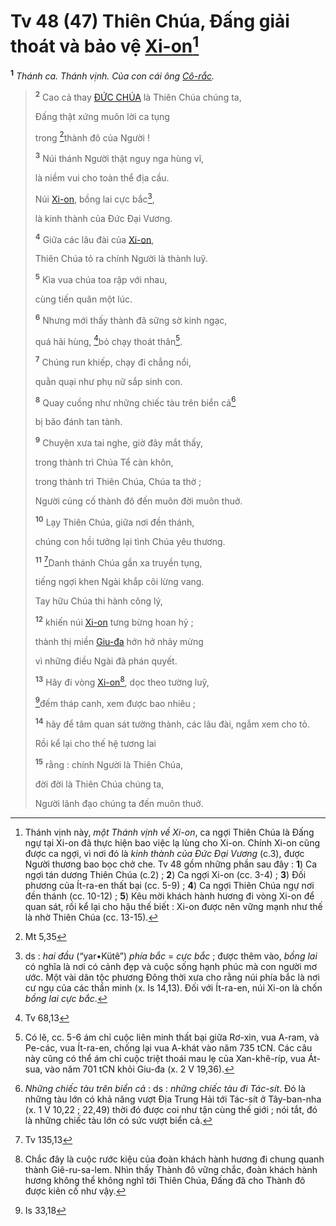 # Tv 48 (47) Thiên Chúa, Đấng giải thoát và bảo vệ [Xi-on]()[^1-360e5b9b-8870-4245-8202-8a74849ac0c3]
<sup><b>1</b></sup> *Thánh ca. Thánh vịnh. Của con cái ông [Cô-rắc]().*

> <sup><b>2</b></sup> Cao cả thay [ĐỨC CHÚA]() là Thiên Chúa chúng ta,
>
> Đấng thật xứng muôn lời ca tụng
>
> trong [^1@-360e5b9b-8870-4245-8202-8a74849ac0c3]thành đô của Người !
>
> <sup><b>3</b></sup> Núi thánh Người thật nguy nga hùng vĩ,
>
> là niềm vui cho toàn thể địa cầu.
>
> Núi [Xi-on](), bồng lai cực bắc[^2-360e5b9b-8870-4245-8202-8a74849ac0c3],
>
> là kinh thành của Đức Đại Vương.
>
> <sup><b>4</b></sup> Giữa các lâu đài của [Xi-on](),
>
> Thiên Chúa tỏ ra chính Người là thành luỹ.
>
> <sup><b>5</b></sup> Kìa vua chúa toa rập với nhau,
>
> cùng tiến quân một lúc.
>
> <sup><b>6</b></sup> Nhưng mới thấy thành đã sững sờ kinh ngạc,
>
> quá hãi hùng, [^2@-360e5b9b-8870-4245-8202-8a74849ac0c3]bỏ chạy thoát thân[^3-360e5b9b-8870-4245-8202-8a74849ac0c3].
>
> <sup><b>7</b></sup> Chúng run khiếp, chạy đi chẳng nổi,
>
> quằn quại như phụ nữ sắp sinh con.
>
> <sup><b>8</b></sup> Quay cuồng như những chiếc tàu trên biển cả[^4-360e5b9b-8870-4245-8202-8a74849ac0c3]
>
> bị bão đánh tan tành.
>
> <sup><b>9</b></sup> Chuyện xưa tai nghe, giờ đây mắt thấy,
>
> trong thành trì Chúa Tể càn khôn,
>
> trong thành trì Thiên Chúa, Chúa ta thờ ;
>
> Người củng cố thành đô đến muôn đời muôn thuở.
>
> <sup><b>10</b></sup> Lạy Thiên Chúa, giữa nơi đền thánh,
>
> chúng con hồi tưởng lại tình Chúa yêu thương.
>
> <sup><b>11</b></sup> [^3@-360e5b9b-8870-4245-8202-8a74849ac0c3]Danh thánh Chúa gần xa truyền tụng,
>
> tiếng ngợi khen Ngài khắp cõi lừng vang.
>
> Tay hữu Chúa thi hành công lý,
>
> <sup><b>12</b></sup> khiến núi [Xi-on]() tưng bừng hoan hỷ ;
>
> thành thị miền [Giu-đa]() hớn hở nhảy mừng
>
> vì những điều Ngài đã phán quyết.
>
> <sup><b>13</b></sup> Hãy đi vòng [Xi-on]()[^5-360e5b9b-8870-4245-8202-8a74849ac0c3], dọc theo tường luỹ,
>
> [^4@-360e5b9b-8870-4245-8202-8a74849ac0c3]đếm tháp canh, xem được bao nhiêu ;
>
> <sup><b>14</b></sup> hãy để tâm quan sát tường thành, các lâu đài, ngắm xem cho tỏ.
>
> Rồi kể lại cho thế hệ tương lai
>
> <sup><b>15</b></sup> rằng : chính Người là Thiên Chúa,
>
> đời đời là Thiên Chúa chúng ta,
>
> Người lãnh đạo chúng ta đến muôn thuở.

[^1-360e5b9b-8870-4245-8202-8a74849ac0c3]: Thánh vịnh này, *một Thánh vịnh về Xi-on*, ca ngợi Thiên Chúa là Đấng ngự tại Xi-on đã thực hiện bao việc lạ lùng cho Xi-on. Chính Xi-on cũng được ca ngợi, vì nơi đó là *kinh thành của Đức Đại Vương* (c.3), được Người thương bao bọc chở che. Tv 48 gồm những phần sau đây : **1**) Ca ngợi tán dương Thiên Chúa (c.2) ; **2**) Ca ngợi Xi-on (cc. 3-4) ; **3**) Đối phương của Ít-ra-en thất bại (cc. 5-9) ; **4**) Ca ngợi Thiên Chúa ngự nơi đền thánh (cc. 10-12) ; **5**) Kêu mời khách hành hương đi vòng Xi-on để quan sát, rồi kể lại cho hậu thế biết : Xi-on được nên vững mạnh như thế là nhờ Thiên Chúa (cc. 13-15).
[^2-360e5b9b-8870-4245-8202-8a74849ac0c3]: ds : *hai đầu* (“yar•Kütê”) *phía bắc* = *cực bắc* ; được thêm vào, *bồng lai* có nghĩa là nơi có cảnh đẹp và cuộc sống hạnh phúc mà con người mơ ước. Một vài dân tộc phương Đông thời xưa cho rằng núi phía bắc là nơi cư ngụ của các thần minh (x. Is 14,13). Đối với Ít-ra-en, núi Xi-on là chốn *bồng lai cực bắc*.
[^3-360e5b9b-8870-4245-8202-8a74849ac0c3]: Có lẽ, cc. 5-6 ám chỉ cuộc liên minh thất bại giữa Rơ-xin, vua A-ram, và Pe-các, vua Ít-ra-en, chống lại vua A-khát vào năm 735 tCN. Các câu này cũng có thể ám chỉ cuộc triệt thoái mau lẹ của Xan-khê-ríp, vua Át-sua, vào năm 701 tCN khỏi Giu-đa (x. 2 V 19,36).
[^4-360e5b9b-8870-4245-8202-8a74849ac0c3]: *Những chiếc tàu trên biển cả* : ds : *những chiếc tàu đi Tác-sít*. Đó là những tàu lớn có khả năng vượt Địa Trung Hải tới Tác-sít ở Tây-ban-nha (x. 1 V 10,22 ; 22,49) thời đó được coi như tận cùng thế giới ; nói tắt, đó là những chiếc tàu lớn có sức vượt biển cả.
[^5-360e5b9b-8870-4245-8202-8a74849ac0c3]: Chắc đây là cuộc rước kiệu của đoàn khách hành hương đi chung quanh thành Giê-ru-sa-lem. Nhìn thấy Thành đô vững chắc, đoàn khách hành hương không thể không nghĩ tới Thiên Chúa, Đấng đã cho Thành đô được kiên cố như vậy.
[^1@-360e5b9b-8870-4245-8202-8a74849ac0c3]: Mt 5,35
[^2@-360e5b9b-8870-4245-8202-8a74849ac0c3]: Tv 68,13
[^3@-360e5b9b-8870-4245-8202-8a74849ac0c3]: Tv 135,13
[^4@-360e5b9b-8870-4245-8202-8a74849ac0c3]: Is 33,18